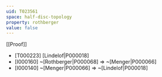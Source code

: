 ```yaml
---
uid: T023561
space: half-disc-topology
property: rothberger
value: false
---
```

[[Proof]]

* [T000223] [Lindelof|P000018]
* [I000160] ~[Rothberger|P000068] => ~[Menger|P000066]
* [I000140] ~[Menger|P000066] => ~[Lindelof|P000018]

